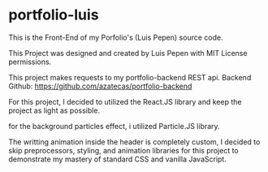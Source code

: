 # portfolio-luis
This is the Front-End of my Porfolio's (Luis Pepen) source code.

This Project was designed and created by Luis Pepen with MIT License permissions.

This project makes requests to my portfolio-backend REST api.
Backend Github: https://github.com/azatecas/portfolio-backend

For this project, I decided to utilized the React.JS library and keep the project as light as possible.

for the background particles effect, i utilized Particle.JS library.

The writting animation inside the header is completely custom, I decided to skip preprocessors, styling, and animation libraries for this project to demonstrate my mastery of standard CSS and vanilla JavaScript.





